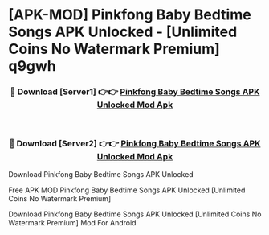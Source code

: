 # [APK-MOD] Pinkfong Baby Bedtime Songs APK Unlocked - [Unlimited Coins No Watermark Premium] q9gwh



<div align="center">
<h3>🔴 Download [Server1] 👉👉 <a href="https://momento.my/?title=Pinkfong_Baby_Bedtime_Songs_APK_Unlocked">Pinkfong Baby Bedtime Songs APK Unlocked Mod Apk</a></h3><br>

<h3>🔴 Download [Server2] 👉👉 <a href="https://momento.my/?title=Pinkfong_Baby_Bedtime_Songs_APK_Unlocked">Pinkfong Baby Bedtime Songs APK Unlocked Mod Apk</a></h3>
</div>



Download Pinkfong Baby Bedtime Songs APK Unlocked 

Free APK MOD Pinkfong Baby Bedtime Songs APK Unlocked [Unlimited Coins No Watermark Premium]

Download Pinkfong Baby Bedtime Songs APK Unlocked [Unlimited Coins No Watermark Premium] Mod For Android
